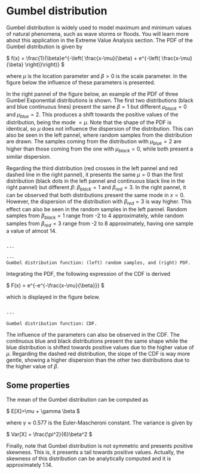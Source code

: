 
# Gumbel distribution

Gumbel distribution is widely used to model maximum and minimum values of natural phenomena, such as wave storms or floods. You will learn more about this application in the Extreme Value Analysis section. The PDF of the Gumbel distribution is given by 

$
f(x) = \frac{1}{\beta}e^{-\left( \frac{x-\mu}{\beta} + e^{-\left( \frac{x-\mu}{\beta} \right)}\right)}
$

where $\mu$ is the location parameter and $\beta>0$ is the scale parameter. In the figure below the influence of these parameters is presented.

In the right pannel of the figure below, an example of the PDF of three Gumbel Exponential distributions is shown. The first two distributions (black and blue continuous lines) present the same $\beta=1$ but different $\mu_{black}=0$ and $\mu_{blue}=2$. This produces a shift towards the positive values of the distribution, being the mode $=\mu$. Note that the shape of the PDF is identical, so $\mu$ does not influence the dispersion of the distribution. This can also be seen in the left pannel, where random samples from the distribution are drawn. The samples coming from the distribution with $\mu_{blue}=2$ are higher than those coming from the one with $\mu_{black}=0$, while both present a similar dispersion.

Regarding the third distribution (red crosses in the left pannel and red dashed line in the right pannel), it presents the same $\mu=0$ than the first distribution (black dots in the left pannel and continuous black line in the right pannel) but different $\beta$: $\beta_{black}=1$ and $\beta_{red}=3$. In the right pannel, it can be observed that both distributions present the same mode in $x=0$. However, the dispersion of the distribution with $\beta_{red}=3$ is way higher. This effect can also be seen in the random samples in the left pannel. Random samples from $\beta_{black}=1$ range from -2 to 4 approximately, while random samples from $\beta_{red}=3$ range from -2 to 8 approximately, having one sample a value of almost 14. 

```{figure} /sandbox/continuous/figures/gumbel.png

---

---
Gumbel distribution function: (left) random samples, and (right) PDF.
```

Integrating the PDF, the following expression of the CDF is derived

$
F(x) = e^{-e^{-\frac{x-\mu}{\beta}}}
$

which is displayed in the figure below.

```{figure} /sandbox/continuous/figures/gumbel_cdf.png

---

Gumbel distribution function: CDF.
```

The influence of the parameters can also be observed in the CDF. The continuous blue and black distributions present the same shape while the blue distribution is shifted towards positive values due to the higher value of $\mu$. Regarding the dashed red distribution, the slope of the CDF is way more gentle, showing a higher dispersion than the other two distributions due to the higher value of $\beta$.

## Some properties

The mean of the Gumbel distribution can be computed as

$
E[X]=\mu + \gamma \beta
$

where $\gamma \approx 0.577$ is the Euler-Mascheroni constant. The variance is given by

$
Var[X] = \frac{\pi^2}{6}\beta^2
$

Finally, note that Gumbel distribution is not symmetric and presents positive skewness. This is, it presents a tail towards positive values. Actually, the skewness of this distribution can be analytically computed and it is approximately 1.14.